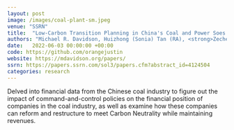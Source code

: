 ```yaml
---
layout: post
image: /images/coal-plant-sm.jpeg
venue: "SSRN"
title:  "Low-Carbon Transition Planning in China's Coal and Power Soes: Case of China Energy"
authors: "Michael R. Davidson, Huizhong (Sonia) Tan (RA), <strong>Zecheng (Justin) Li (RA)</strong>, and Kejun Chen (RA)"
date:   2022-06-03 00:00:00 +00:00
code: https://github.com/orangejustin
website: https://mdavidson.org/papers/
ssrn: https://papers.ssrn.com/sol3/papers.cfm?abstract_id=4124504
categories: research
---
```

Delved into financial data from the Chinese coal industry to figure out the impact of command-and-control policies on the financial position of companies in the coal industry, as well as examine how these companies can reform and restructure to meet Carbon Neutrality while maintaining revenues.